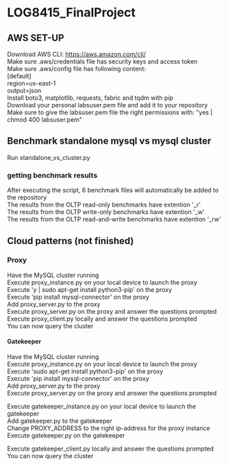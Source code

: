 # LOG8415_FinalProject
## AWS SET-UP
Download AWS CLI: https://aws.amazon.com/cli/ <br>
Make sure .aws/credentials file has security keys and access token<br>
Make sure .aws/config file has following content:<br>
    [default]<br>
    region=us-east-1<br>
    output=json<br>
Install boto3, matplotlib, requests, fabric and tqdm with pip<br>
Download your personal labsuser.pem file and add it to your repository<br>
Make sure to give the labsuser.pem file the right permissions with: "yes | chmod 400 labsuser.pem"<br>

## Benchmark standalone mysql vs mysql cluster
Run standalone_vs_cluster.py
### getting benchmark results
After executing the script, 6 benchmark files will automatically be added to the repository<br>
The results from the OLTP read-only benchmarks have extention '_r'<br>
The results from the OLTP write-only benchmarks have extention '_w'<br>
The results from the OLTP read-and-write benchmarks have extention '_rw'<br>

## Cloud patterns (not finished)
### Proxy
Have the MySQL cluster running<br>
Execute proxy_instance.py on your local device to launch the proxy <br>
Execute 'y | sudo apt-get install python3-pip' on the proxy<br>
Execute 'pip install mysql-connector' on the proxy<br>
Add proxy_server.py to the proxy<br>
Execute proxy_server.py on the proxy and answer the questions prompted<br>
Execute proxy_client.py locally and answer the questions prompted<br>
You can now query the cluster<br>

#### Gatekeeper
Have the MySQL cluster running<br>
Execute proxy_instance.py on your local device to launch the proxy <br>
Execute 'sudo apt-get install python3-pip' on the proxy<br>
Execute 'pip install mysql-connector' on the proxy<br>
Add proxy_server.py to the proxy<br>
Execute proxy_server.py on the proxy and answer the questions prompted<br>

Execute gatekeeper_instance.py on your local device to launch the gatekeeper <br>
Add gatekeeper.py to the gatekeeper<br>
Change PROXY_ADDRESS to the right ip-address for the proxy instance<br>
Execute gatekeeper.py on the gatekeeper<br>

Execute gatekeeper_client.py locally and answer the questions prompted<br>
You can now query the cluster<br>